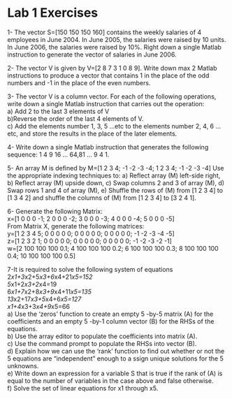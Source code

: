 # Lab 1 Exercises

1- The vector S=[150 150 150 160] contains the weekly salaries of 4 employees in June 2004. In
June 2005, the salaries were raised by 10 units. In June 2006, the salaries were raised by 10%.
Right down a single Matlab instruction to generate the vector of salaries in June 2006.

2- The vector V is given by V=[2 8 7 3 1 0 8 9]. Write down max 2 Matlab instructions to produce a
vector that contains 1 in the place of the odd numbers and -1 in the place of the even numbers.

3- The vector V is a column vector. For each of the following operations, write down a single
Matlab instruction that carries out the operation:\
a) Add 2 to the last 3 elements of V\
b)Reverse the order of the last 4 elements of V.\
c) Add the elements number 1, 3, 5 ...etc to the elements number 2, 4, 6 ... etc, and store the
results in the place of the later elements.

4- Write down a single Matlab instruction that generates the following sequence: 1 4 9 16 ...
64,81 ... 9 4 1.

5- An array M is defined by M=[1 2 3 4; -1 -2 -3 -4; 1 2 3 4; -1 -2 -3 -4]
Use the appropriate indexing techniques to:
a) Reflect array (M) left-side right,
b) Reflect array (M) upside down,
c) Swap columns 2 and 3 of array (M),
d) Swap rows 1 and 4 of array (M),
e) Shuffle the rows of (M) from [1 2 3 4] to [1 3 4 2] and shuffle the columns of
(M) from [1 2 3 4] to [3 2 4 1].

6- Generate the following Matrix:\
x=[1 0 0 0 -1; 2 0 0 0 -2; 3 0 0 0 -3; 4 0 0 0 -4; 5 0 0 0 -5]\
From Matrix X, generate the following matrices:\
y=[1 2 3 4 5; 0 0 0 0 0; 0 0 0 0 0; 0 0 0 0 0; -1 -2 -3 -4 -5]\
z=[1 2 3 2 1; 0 0 0 0 0; 0 0 0 0 0; 0 0 0 0 0; -1 -2 -3 -2 -1]\
w=[2 100 100 100 0.1; 4 100 100 100 0.2; 6 100 100 100 0.3; 8 100 100 100 0.4; 10 100 100 100 0.5]

7-It is required to solve the following system of equations\
2*x1+3*x2+5*x3+6*x4+21*x5=152\
5*x1+2*x3+2*x4=19\
6*x1+7*x2+8*x3+9*x4+11*x5=135\
13*x2+17*x3+5*x4+6*x5=127\
x1+4*x3+3*x4+9*x5=66\
a) Use the ‘zeros’ function to create an empty 5 -by-5 matrix (A) for
the coefficients and an empty 5 -by-1 column vector (B) for the
RHSs of the equations.\
b) Use the array editor to populate the coefficients into matrix (A).\
c) Use the command prompt to populate the RHSs into vector (B).\
d) Explain how we can use the ‘rank’ function to find out whether or
not the 5 equations are “independent” enough to a ssign unique
solutions for the 5 unknowns.\
e) Write down an expression for a variable S that is true if the rank
of (A) is equal to the number of variables in the case above and
false otherwise.\
f) Solve the set of linear equations for x1 through x5.
